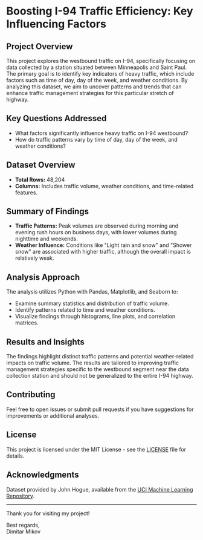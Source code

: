 # Boosting I-94 Traffic Efficiency: Key Influencing Factors

## Project Overview

This project explores the westbound traffic on I-94, specifically focusing on data collected by a station situated between Minneapolis and Saint Paul. The primary goal is to identify key indicators of heavy traffic, which include factors such as time of day, day of the week, and weather conditions. By analyzing this dataset, we aim to uncover patterns and trends that can enhance traffic management strategies for this particular stretch of highway.

## Key Questions Addressed

- What factors significantly influence heavy traffic on I-94 westbound?
- How do traffic patterns vary by time of day, day of the week, and weather conditions?

## Dataset Overview

- **Total Rows:** 48,204
- **Columns:** Includes traffic volume, weather conditions, and time-related features.

## Summary of Findings

- **Traffic Patterns:** Peak volumes are observed during morning and evening rush hours on business days, with lower volumes during nighttime and weekends.
- **Weather Influence:** Conditions like "Light rain and snow" and "Shower snow" are associated with higher traffic, although the overall impact is relatively weak.

## Analysis Approach

The analysis utilizes Python with Pandas, Matplotlib, and Seaborn to:
- Examine summary statistics and distribution of traffic volume.
- Identify patterns related to time and weather conditions.
- Visualize findings through histograms, line plots, and correlation matrices.

## Results and Insights

The findings highlight distinct traffic patterns and potential weather-related impacts on traffic volume. The results are tailored to improving traffic management strategies specific to the westbound segment near the data collection station and should not be generalized to the entire I-94 highway.

## Contributing

Feel free to open issues or submit pull requests if you have suggestions for improvements or additional analyses.

## License

This project is licensed under the MIT License - see the [LICENSE](LICENSE) file for details.

## Acknowledgments

Dataset provided by John Hogue, available from the [UCI Machine Learning Repository](https://archive.ics.uci.edu/dataset/492/metro+interstate+traffic+volume).

---

Thank you for visiting my project!

Best regards,  
Dimitar Mikov
